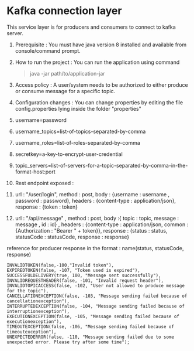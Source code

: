 # Kafka connection layer
This service layer is for producers and consumers to connect to kafka server.

 1. Prerequisite :
 You must have java version 8 installed and available from console/command prompt.
 
 2. How to run the project :
 You can run the application using command 
 

    >java -jar path/to/application-jar
    
 3. Access policy :
A user/system needs to be authorized to either produce or consume message for a specific topic.

 4. Configuration changes :
 You can change properties by editing the file config.properties lying inside the folder "properties"
1. username=password
2. username_topics=list-of-topics-separated-by-comma
3. username_roles=list-of-roles-separated-by-comma
4. secretkey=a-key-to-encrypt-user-credential
5. topic_servers=list-of-servers-for-a-topic-separated-by-comma-in-the-format-host:port

 6. Rest endpoint exposed :
 1. url : "/user/login", method : post, body : {username : username , password : password}, headers : {content-type : application/json}, response : {token : token}
 2. url : "/api/message" , method : post, body :{  topic : topic, message : message , id : id} , headers : {content-type : application/json, common : {Authorization : "Bearer " + token}}, response : {status : status, statusCode : statusCode, response : response}
 
 reference for producer response in the format : name(status, statusCode, response) 
 
    INVALIDTOKEN(false,-100,"Invalid token"),
	EXPIREDTOKEN(false, -107, "Token used is expired"),
	SUCCESSFULDELIVERY(true, 100, "Message sent successfully"),
	INVALIDREQUESTHEADER(false, -101, "Invalid request header"),
	INVALIDTOPICACCESS(false, -102, "User not allowed to produce message for the topic"),
	CANCELLATIONEXCEPTION(false, -103, "Message sending failed because of cancellationexception"),
	INTERRUPTEDEXCEPTION(false, -104, "Message sending failed because of interruptionexception"),
	EXECUTIONEXCEPTION(false, -105, "Message sending failed because of executionexception"),
	TIMEOUTEXCEPTION(false, -106, "Message sending failed because of timeoutexception"),
	UNEXPECTEDERROR(false, -110, "Message sending failed due to some unexpected error. Please try after some time");
 

